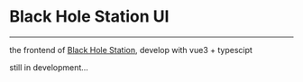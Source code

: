 # Black Hole Station UI
____________________
the frontend of [Black Hole Station](https://github.com/brooke-zb/BlackHoleStation), develop with vue3 + typescipt

still in development...

